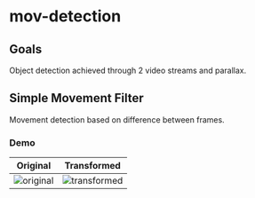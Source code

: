 # mov-detection

## Goals
Object detection achieved through 2 video streams and parallax.

## Simple Movement Filter
Movement detection based on difference between frames.

### Demo

|             Original              |           Transformed            |
|:---------------------------------:|:--------------------------------:|
| ![original](data/video/original.gif) | ![transformed](data/video/demo.gif) |
